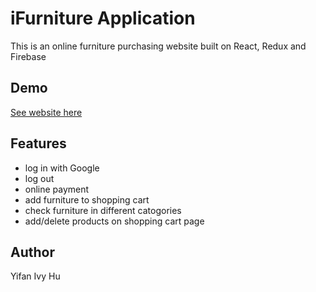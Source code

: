 # iFurniture Application

This is an online furniture purchasing website built on React, Redux and Firebase

## Demo

[See website here](https://ifurniture-react.herokuapp.com)

## Features

- log in with Google
- log out
- online payment
- add furniture to shopping cart
- check furniture in different catogories
- add/delete products on shopping cart page


## Author

Yifan Ivy Hu
